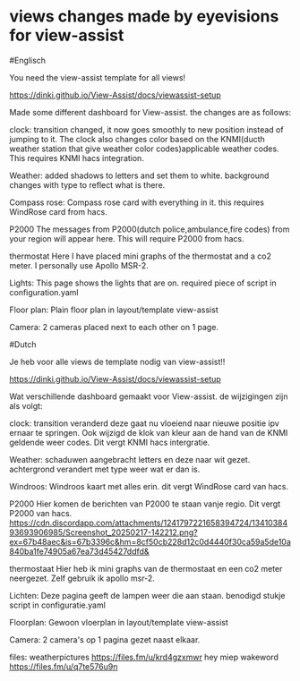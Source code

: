 # views changes made by eyevisions for view-assist
#Englisch

You need the view-assist template for all views!

https://dinki.github.io/View-Assist/docs/viewassist-setup

Made some different dashboard for View-assist. the changes are as follows:

clock: transition changed, it now goes smoothly to new position instead of jumping to it. The clock also changes color based on the KNMI(ducth weather station that give weather color codes)applicable weather codes. This requires KNMI hacs integration.

Weather:
added shadows to letters and set them to white. background changes with type to reflect what is there.

Compass rose:
Compass rose card with everything in it. this requires WindRose card from hacs.

P2000
The messages from P2000(dutch police,ambulance,fire codes) from your region will appear here. This will require P2000 from hacs.

thermostat
Here I have placed mini graphs of the thermostat and a co2 meter. I personally use Apollo MSR-2.

Lights:
This page shows the lights that are on. required piece of script in configuration.yaml

Floor plan:
Plain floor plan in layout/template view-assist

Camera:
2 cameras placed next to each other on 1 page.

#Dutch

Je heb voor alle views de template nodig van view-assist!!

https://dinki.github.io/View-Assist/docs/viewassist-setup

Wat verschillende dashboard gemaakt voor View-assist. de wijzigingen zijn als volgt:

clock: transition veranderd deze gaat nu vloeiend naar nieuwe positie ipv ernaar te springen. Ook wijzigd de klok van kleur aan de hand van de KNMI geldende weer codes. Dit vergt KNMI hacs intergratie.

Weather:
schaduwen aangebracht letters en deze naar wit gezet. achtergrond verandert met type weer wat er dan is.

Windroos:
Windroos kaart met alles erin. dit vergt WindRose card van hacs.

P2000
Hier komen de berichten van P2000 te staan vanje regio. Dit vergt P2000 van hacs.
https://cdn.discordapp.com/attachments/1241797221658394724/1341038493693906985/Screenshot_20250217-142212.png?ex=67b48aec&is=67b3396c&hm=8cf50cb228d12c0d4440f30ca59a5de10a840ba1fe74905a67ea73d45427ddfd&

thermostaat
Hier heb ik mini graphs van de thermostaat en een co2 meter neergezet. Zelf gebruik ik apollo msr-2.

Lichten:
Deze pagina geeft de lampen weer die aan staan. benodigd stukje script in configuratie.yaml

Floorplan:
Gewoon vloerplan in layout/template view-assist

Camera:
2 camera's op 1 pagina gezet naast elkaar.

files: weatherpictures https://files.fm/u/krd4gzxmwr
hey miep wakeword https://files.fm/u/q7te576u9n
